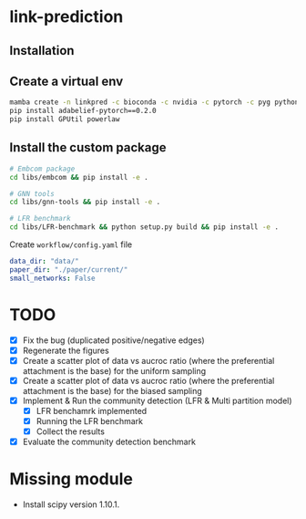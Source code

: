 # link-prediction

## Installation

## Create a virtual env

```bash
mamba create -n linkpred -c bioconda -c nvidia -c pytorch -c pyg python=3.11 cuda-version=12.1 pytorch torchvision torchaudio pytorch-cuda=12.1 snakemake graph-tool scikit-learn numpy==1.23.5 numba scipy==1.10.1 pandas polars networkx seaborn matplotlib gensim ipykernel tqdm black faiss-gpu pyg pytorch-sparse python-igraph -y
pip install adabelief-pytorch==0.2.0
pip install GPUtil powerlaw
```

## Install the custom package

```bash
# Embcom package
cd libs/embcom && pip install -e .

# GNN tools
cd libs/gnn-tools && pip install -e .

# LFR benchmark
cd libs/LFR-benchmark && python setup.py build && pip install -e .
```

Create `workflow/config.yaml` file
```config.yaml
data_dir: "data/"
paper_dir: "./paper/current/"
small_networks: False
```

# TODO

- [x] Fix the bug (duplicated positive/negative edges)
- [x] Regenerate the figures
- [x] Create a scatter plot of data vs aucroc ratio (where the preferential attachment is the base) for the uniform sampling
- [x] Create a scatter plot of data vs aucroc ratio (where the preferential attachment is the base) for the biased sampling
- [x] Implement & Run the community detection (LFR & Multi partition model)
  - [x] LFR benchamrk implemented
  - [x] Running the LFR benchmark
  - [x] Collect the results
- [x] Evaluate the community detection benchmark

# Missing module


- Install scipy version 1.10.1.



